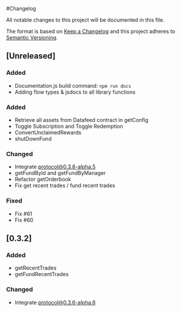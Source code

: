 #Changelog

All notable changes to this project will be documented in this file.

The format is based on [Keep a Changelog](http://keepachangelog.com/en/1.0.0/)
and this project adheres to [Semantic Versioning](http://semver.org/spec/v2.0.0.html).


## [Unreleased]
### Added
- Documentation.js build command: `npm run docs`
- Adding flow types & jsdocs to all library functions

### Added
- Retrieve all assets from Datafeed contract in getConfig
- Toggle Subscription and Toggle Redemption
- ConvertUnclaimedRewards
- shutDownFund

### Changed
- Integrate protocol@0.3.8-alpha.5
- getFundById and getFundByManager
- Refactor getOrderbook
- Fix get recent trades / fund recent trades 

### Fixed
- Fix #61
- Fix #60

## [0.3.2]

### Added
- getRecentTrades
- getFundRecentTrades

### Changed
- Integrate protocol@0.3.6-alpha.6
